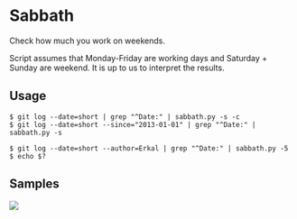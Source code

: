 # Sabbath
Check how much you work on weekends. 

Script assumes that Monday-Friday are working days and Saturday + Sunday are weekend. It is up to us to interpret the results.

## Usage
```
$ git log --date=short | grep "^Date:" | sabbath.py -s -c
$ git log --date=short --since="2013-01-01" | grep "^Date:" | sabbath.py -s

$ git log --date=short --author=Erkal | grep "^Date:" | sabbath.py -5
$ echo $?
```

## Samples

[<img src="http://www.binarni.net/projects/sabbath/remember_the_sabbath.png">](http://www.binarni.net/projects/sabbath/remember_the_sabbath.png)

